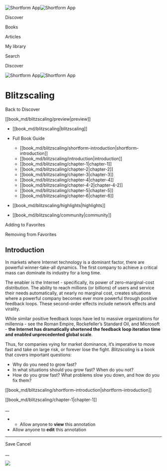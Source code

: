 ![Shortform App](/img/logo.36a2399e.svg)![Shortform App](/img/logo-dark.70c1b072.svg)

Discover

Books

Articles

My library

Search

Discover

![Shortform App](/img/logo.36a2399e.svg)![Shortform App](/img/logo-dark.70c1b072.svg)

# Blitzscaling

Back to Discover

[[book_md/blitzscaling/preview|preview]]

  * [[book_md/blitzscaling|blitzscaling]]
  * Full Book Guide

    * [[book_md/blitzscaling/shortform-introduction|shortform-introduction]]
    * [[book_md/blitzscaling/introduction|introduction]]
    * [[book_md/blitzscaling/chapter-1|chapter-1]]
    * [[book_md/blitzscaling/chapter-2|chapter-2]]
    * [[book_md/blitzscaling/chapter-3|chapter-3]]
    * [[book_md/blitzscaling/chapter-4|chapter-4]]
    * [[book_md/blitzscaling/chapter-4-2|chapter-4-2]]
    * [[book_md/blitzscaling/chapter-5|chapter-5]]
    * [[book_md/blitzscaling/chapter-6|chapter-6]]
  * [[book_md/blitzscaling/highlights|highlights]]
  * [[book_md/blitzscaling/community|community]]



Adding to Favorites 

Removing from Favorites 

## Introduction

In markets where Internet technology is a dominant factor, there are powerful winner-take-all dynamics. The first company to achieve a critical mass can dominate its industry for a long time.

The enabler is the Internet - specifically, its power of zero-marginal-cost distribution. The ability to reach millions (or billions) of users and service their needs automatically, at nearly no marginal cost, creates situations where a powerful company becomes ever more powerful through positive feedback loops. These second-order effects include network effects and virality.

While similar positive feedback loops have led to massive organizations for millennia - see the Roman Empire, Rockefeller’s Standard Oil, and Microsoft - **the Internet has dramatically shortened the feedback loop iteration time and enabled unprecedented global scale**.

Thus, for companies vying for market dominance, it’s imperative to move fast and take on large risk, or forever lose the fight. _Blitzscaling_ is a book that covers important questions:

  * Why do you need to grow fast?
  * In what situations should you grow fast? When do you not?
  * How do you grow fast? What problems slow you down, and how do you fix them?



[[book_md/blitzscaling/shortform-introduction|shortform-introduction]]

[[book_md/blitzscaling/chapter-1|chapter-1]]

__

  *   * Allow anyone to **view** this annotation
  * Allow anyone to **edit** this annotation



* * *

Save Cancel

__




![](https://bat.bing.com/action/0?ti=56018282&Ver=2&mid=a8405a0c-b2d6-464d-8354-aa7ec0e08613&sid=201ffde0635411ee902411d77b750559&vid=20202bf0635411ee9ac03f2e618b0b9f&vids=0&msclkid=N&pi=0&lg=en-US&sw=800&sh=600&sc=24&nwd=1&tl=Shortform%20%7C%20Blitzscaling&p=https%3A%2F%2Fwww.shortform.com%2Fapp%2Fbook%2Fblitzscaling%2Fintroduction&r=&lt=313&evt=pageLoad&sv=1&rn=597801)

